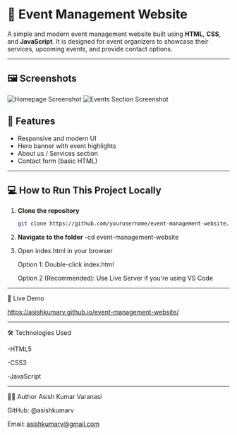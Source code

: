 # 🎉 Event Management Website

A simple and modern event management website built using **HTML**, **CSS**, and **JavaScript**. It is designed for event organizers to showcase their services, upcoming events, and provide contact options.

---

## 🖼️ Screenshots

![Homepage Screenshot](images/screenshot1.png)
![Events Section Screenshot](images/screenshot2.png)



## 🌟 Features

- Responsive and modern UI
- Hero banner with event highlights
- About us / Services section
- Contact form (basic HTML)
---

## 💻 How to Run This Project Locally

1. **Clone the repository**
   ```bash
   git clone https://github.com/yourusername/event-management-website.git
2. **Navigate to the folder**
     -cd event-management-website
4. Open index.html in your browser

    Option 1: Double-click index.html

    Option 2 (Recommended): Use Live Server if you're using VS Code
---
🔗 Live Demo

https://asishkumarv.github.io/event-management-website/

---
🛠️ Technologies Used

-HTML5

-CSS3 

-JavaScript

---
🙋‍♂️ Author
Asish Kumar Varanasi

GitHub: @asishkumarv

Email: asishkumarv@gmail.com


 
